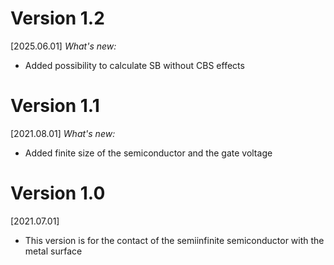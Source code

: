 #  Version 1.2
[2025.06.01] *What's new:*
- Added possibility to calculate SB without CBS effects 

#  Version 1.1
[2021.08.01] *What's new:*
- Added finite size of the semiconductor and the gate voltage

#  Version 1.0
[2021.07.01]
- This version is for the contact of the semiinfinite semiconductor with the metal surface
  
